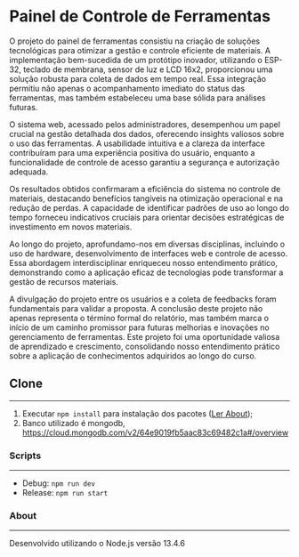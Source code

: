 # Painel de Controle de Ferramentas
O projeto do painel de ferramentas consistiu na criação de soluções tecnológicas para otimizar a gestão e controle eficiente de materiais. A implementação bem-sucedida de um protótipo inovador, utilizando o ESP-32, teclado de membrana, sensor de luz e LCD 16x2, proporcionou uma solução robusta para coleta de dados em tempo real. Essa integração permitiu não apenas o acompanhamento imediato do status das ferramentas, mas também estabeleceu uma base sólida para análises futuras.

O sistema web, acessado pelos administradores, desempenhou um papel crucial na gestão detalhada dos dados, oferecendo insights valiosos sobre o uso das ferramentas. A usabilidade intuitiva e a clareza da interface contribuíram para uma experiência positiva do usuário, enquanto a funcionalidade de controle de acesso garantiu a segurança e autorização adequada.

Os resultados obtidos confirmaram a eficiência do sistema no controle de materiais, destacando benefícios tangíveis na otimização operacional e na redução de perdas. A capacidade de identificar padrões de uso ao longo do tempo forneceu indicativos cruciais para orientar decisões estratégicas de investimento em novos materiais.

Ao longo do projeto, aprofundamo-nos em diversas disciplinas, incluindo o uso de hardware, desenvolvimento de interfaces web e controle de acesso. Essa abordagem interdisciplinar enriqueceu nosso entendimento prático, demonstrando como a aplicação eficaz de tecnologias pode transformar a gestão de recursos materiais.

A divulgação do projeto entre os usuários e a coleta de feedbacks foram fundamentais para validar a proposta. A conclusão deste projeto não apenas representa o término formal do relatório, mas também marca o início de um caminho promissor para futuras melhorias e inovações no gerenciamento de ferramentas. Este projeto foi uma oportunidade valiosa de aprendizado e crescimento, consolidando nosso entendimento prático sobre a aplicação de conhecimentos adquiridos ao longo do curso.

## Clone
---
1. Executar `npm install` para instalação dos pacotes ([Ler About](#about)); <br/>
2. Banco utilizado é mongodb, https://cloud.mongodb.com/v2/64e9019fb5aac83c69482c1a#/overview

### Scripts 
---
- Debug: `npm run dev` <br/>
- Release: `npm run start` <br/>

### About
---
Desenvolvido utilizando o Node.js versão 13.4.6
